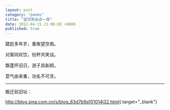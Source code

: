 ```yaml
---
layout: post
category: "poems"
title: "望京聚会诗一首"
date: 2012-04-15 21:06:02 +0800
published: true
---
```

蹉跎多年岁，重聚望京南。

对案同欢饮，衔杯共笑谈。

飘蓬怀旧日，游子具新颜。

意气由来重，功名不可贪。 

<!--more-->

---

搬迁前旧址：

<http://blog.sina.com.cn/s/blog_63d7b9a101014l32.html>{:target="_blank"}